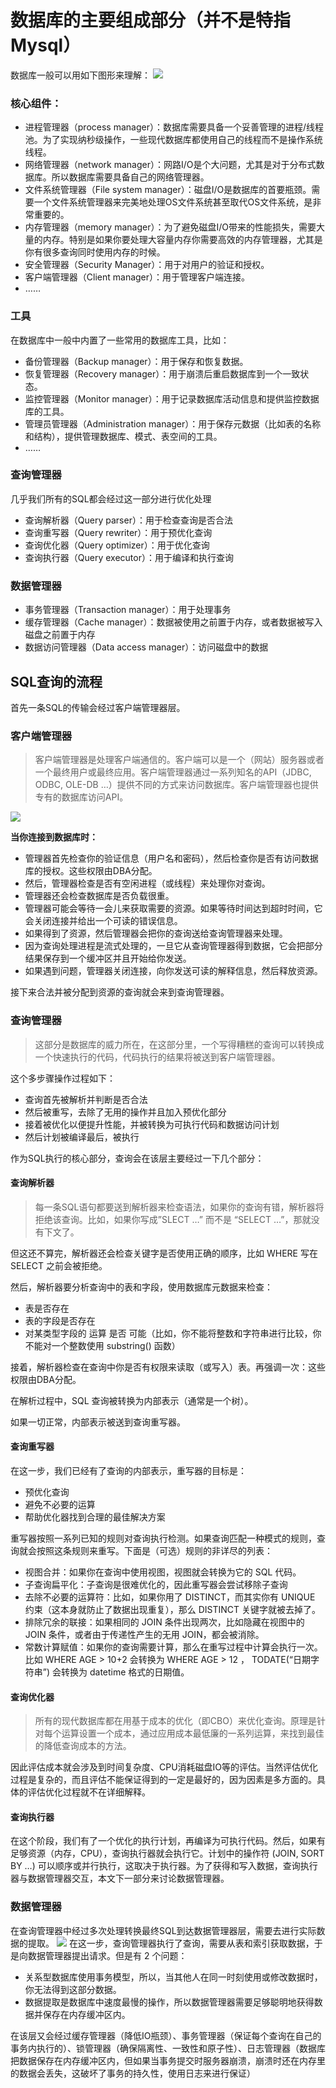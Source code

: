 # 数据库的主要组成部分（并不是特指Mysql）

数据库一般可以用如下图形来理解：
![](./images/Mysql/Mysql组成部分.png)
### 核心组件：

* 进程管理器（process manager）：数据库需要具备一个妥善管理的进程/线程池。为了实现纳秒级操作，一些现代数据库都使用自己的线程而不是操作系统线程。
* 网络管理器（network manager）：网路I/O是个大问题，尤其是对于分布式数据库。所以数据库需要具备自己的网络管理器。
* 文件系统管理器（File system manager）：磁盘I/O是数据库的首要瓶颈。需要一个文件系统管理器来完美地处理OS文件系统甚至取代OS文件系统，是非常重要的。
* 内存管理器（memory manager）：为了避免磁盘I/O带来的性能损失，需要大量的内存。特别是如果你要处理大容量内存你需要高效的内存管理器，尤其是你有很多查询同时使用内存的时候。
* 安全管理器（Security Manager）：用于对用户的验证和授权。
* 客户端管理器（Client manager）：用于管理客户端连接。
* ……

### 工具
在数据库中一般中内置了一些常用的数据库工具，比如：

* 备份管理器（Backup manager）：用于保存和恢复数据。
* 恢复管理器（Recovery manager）：用于崩溃后重启数据库到一个一致状态。
* 监控管理器（Monitor manager）：用于记录数据库活动信息和提供监控数据库的工具。
* 管理员管理器（Administration manager）：用于保存元数据（比如表的名称和结构），提供管理数据库、模式、表空间的工具。
* ……
### 查询管理器
几乎我们所有的SQL都会经过这一部分进行优化处理
* 查询解析器（Query parser）：用于检查查询是否合法
* 查询重写器（Query rewriter）：用于预优化查询
* 查询优化器（Query optimizer）：用于优化查询
* 查询执行器（Query executor）：用于编译和执行查询

### 数据管理器

* 事务管理器（Transaction manager）：用于处理事务
* 缓存管理器（Cache manager）：数据被使用之前置于内存，或者数据被写入磁盘之前置于内存
* 数据访问管理器（Data access manager）：访问磁盘中的数据


## SQL查询的流程

首先一条SQL的传输会经过客户端管理器层。

### 客户端管理器

> 客户端管理器是处理客户端通信的。客户端可以是一个（网站）服务器或者一个最终用户或最终应用。客户端管理器通过一系列知名的API（JDBC, ODBC, OLE-DB …）提供不同的方式来访问数据库。客户端管理器也提供专有的数据库访问API。

![](./images/Mysql/客户端管理器.png)

**当你连接到数据库时：**
* 管理器首先检查你的验证信息（用户名和密码），然后检查你是否有访问数据库的授权。这些权限由DBA分配。
* 然后，管理器检查是否有空闲进程（或线程）来处理你对查询。
* 管理器还会检查数据库是否负载很重。
* 管理器可能会等待一会儿来获取需要的资源。如果等待时间达到超时时间，它会关闭连接并给出一个可读的错误信息。
* 如果得到了资源，然后管理器会把你的查询送给查询管理器来处理。
* 因为查询处理进程是流式处理的，一旦它从查询管理器得到数据，它会把部分结果保存到一个缓冲区并且开始给你发送。
* 如果遇到问题，管理器关闭连接，向你发送可读的解释信息，然后释放资源。

接下来合法并被分配到资源的查询就会来到查询管理器。

### 查询管理器

> 这部分是数据库的威力所在，在这部分里，一个写得糟糕的查询可以转换成一个快速执行的代码，代码执行的结果将被送到客户端管理器。

这个多步骤操作过程如下：
* 查询首先被解析并判断是否合法
* 然后被重写，去除了无用的操作并且加入预优化部分
* 接着被优化以便提升性能，并被转换为可执行代码和数据访问计划
* 然后计划被编译最后，被执行

作为SQL执行的核心部分，查询会在该层主要经过一下几个部分：

#### 查询解析器

> 每一条SQL语句都要送到解析器来检查语法，如果你的查询有错，解析器将拒绝该查询。比如，如果你写成”SLECT …” 而不是 “SELECT …”，那就没有下文了。

但这还不算完，解析器还会检查关键字是否使用正确的顺序，比如 WHERE 写在 SELECT 之前会被拒绝。

然后，解析器要分析查询中的表和字段，使用数据库元数据来检查：

* 表是否存在
* 表的字段是否存在
* 对某类型字段的 运算 是否 可能（比如，你不能将整数和字符串进行比较，你不能对一个整数使用 substring() 函数）

接着，解析器检查在查询中你是否有权限来读取（或写入）表。再强调一次：这些权限由DBA分配。

在解析过程中，SQL 查询被转换为内部表示（通常是一个树）。

如果一切正常，内部表示被送到查询重写器。

#### 查询重写器

在这一步，我们已经有了查询的内部表示，重写器的目标是：

* 预优化查询
* 避免不必要的运算
* 帮助优化器找到合理的最佳解决方案

重写器按照一系列已知的规则对查询执行检测。如果查询匹配一种模式的规则，查询就会按照这条规则来重写。下面是（可选）规则的非详尽的列表：

* 视图合并：如果你在查询中使用视图，视图就会转换为它的 SQL 代码。
* 子查询扁平化：子查询是很难优化的，因此重写器会尝试移除子查询 
* 去除不必要的运算符：比如，如果你用了 DISTINCT，而其实你有 UNIQUE 约束（这本身就防止了数据出现重复），那么 DISTINCT 关键字就被去掉了。
* 排除冗余的联接：如果相同的 JOIN 条件出现两次，比如隐藏在视图中的 JOIN 条件，或者由于传递性产生的无用 JOIN，都会被消除。
* 常数计算赋值：如果你的查询需要计算，那么在重写过程中计算会执行一次。比如 WHERE AGE > 10+2 会转换为 WHERE AGE > 12 ， TODATE(“日期字符串”) 会转换为 datetime 格式的日期值。

#### 查询优化器

> 所有的现代数据库都在用基于成本的优化（即CBO）来优化查询。原理是针对每个运算设置一个成本，通过应用成本最低廉的一系列运算，来找到最佳的降低查询成本的方法。

因此评估成本就会涉及到时间复杂度、CPU消耗磁盘IO等的评估。当然评估优化过程是复杂的，而且评估不能保证得到的一定是最好的，因为因素是多方面的。具体的评估优化过程就不在详细解释。

#### 查询执行器
在这个阶段，我们有了一个优化的执行计划，再编译为可执行代码。然后，如果有足够资源（内存，CPU），查询执行器就会执行它。计划中的操作符 (JOIN, SORT BY …) 可以顺序或并行执行，这取决于执行器。为了获得和写入数据，查询执行器与数据管理器交互，本文下一部分来讨论数据管理器。

### 数据管理器

在查询管理器中经过多次处理转换最终SQL到达数据管理器层，需要去进行实际数据的提取。
![](./images/Mysql/数据管理器.png)
在这一步，查询管理器执行了查询，需要从表和索引获取数据，于是向数据管理器提出请求。但是有 2 个问题：
* 关系型数据库使用事务模型，所以，当其他人在同一时刻使用或修改数据时，你无法得到这部分数据。
* 数据提取是数据库中速度最慢的操作，所以数据管理器需要足够聪明地获得数据并保存在内存缓冲区内。

在该层又会经过缓存管理器（降低IO瓶颈）、事务管理器（保证每个查询在自己的事务内执行的）、锁管理器（确保隔离性、一致性和原子性）、日志管理器（数据库把数据保存在内存缓冲区内，但如果当事务提交时服务器崩溃，崩溃时还在内存里的数据会丢失，这破坏了事务的持久性，使用日志来进行保证）
